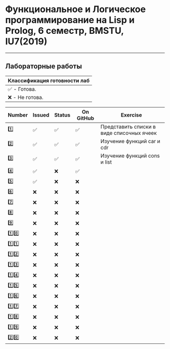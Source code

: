 # Функциональное и Логическое программирование на Lisp и Prolog, 6 семестр, BMSTU, IU7(2019)
---
<h2>Лабораторные работы</h2>

| Классификация готовности лаб |
|---|
| :white_check_mark: - Готова. |
| :x: - Не готова. |

| Number | Issued | Status | On GitHub | Exercise |
|------|---|------|----------|---|
| :one: | :white_check_mark: | :white_check_mark: | :white_check_mark: | Представить списки в виде списочных ячеек |
| :two: | :white_check_mark: | :white_check_mark: | :white_check_mark: | Изучение функций car и cdr |
| :three: | :white_check_mark: | :white_check_mark: | :white_check_mark: | Изучение функций cons и list |
| :four: | :white_check_mark: | :x: | :white_check_mark: | |
| :five: | :white_check_mark: | :x: | :x: | |
| :six: | :x: | :x: | :x: | |
| :seven: | :x: | :x: | :x: | |
| :eight: | :x: | :x: | :x: | |
| :nine: | :x: | :x: | :x: | |
| :one::zero: | :x: | :x: | :x: | |
| :one::one: | :x: | :x: | :x: | |
| :one::two: | :x: | :x: | :x: | |
| :one::three: | :x: | :x: | :x: | |
| :one::four: | :x: | :x: | :x: | |
| :one::five: | :x: | :x: | :x: | |
| :one::six: | :x: | :x: | :x: | |
| :one::seven: | :x: | :x: | :x: | |
| :one::eight: | :x: | :x: | :x: | |
| :one::nine: | :x: | :x: | :x: | |
| :two::zero: | :x: | :x: | :x: | |
